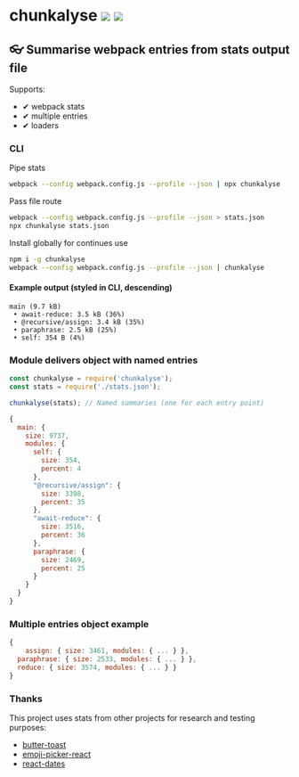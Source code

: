 # chunkalyse [![](https://img.shields.io/npm/v/chunkalyse.svg)](https://www.npmjs.com/package/chunkalyse) [![](https://img.shields.io/badge/source--000000.svg?logo=github&style=social)](https://github.com/omrilotan/mono/tree/master/packages/chunkalyse)

## 👓 Summarise webpack entries from stats output file

Supports:

- ✔︎ webpack stats
- ✔︎ multiple entries
- ✔︎ loaders

### CLI
Pipe stats
```sh
webpack --config webpack.config.js --profile --json | npx chunkalyse
```
Pass file route
```sh
webpack --config webpack.config.js --profile --json > stats.json
npx chunkalyse stats.json
```

Install globally for continues use
```sh
npm i -g chunkalyse
webpack --config webpack.config.js --profile --json | chunkalyse
```

#### Example output (styled in CLI, descending)
```
main (9.7 kB)
 • await-reduce: 3.5 kB (36%)
 • @recursive/assign: 3.4 kB (35%)
 • paraphrase: 2.5 kB (25%)
 • self: 354 B (4%)
```

### Module delivers object with named entries
```js
const chunkalyse = require('chunkalyse');
const stats = require('./stats.json');

chunkalyse(stats); // Named summaries (one for each entry point)

{
  main: {
    size: 9737,
    modules: {
      self: {
        size: 354,
        percent: 4
      },
      "@recursive/assign": {
        size: 3398,
        percent: 35
      },
      "await-reduce": {
        size: 3516,
        percent: 36
      },
      paraphrase: {
        size: 2469,
        percent: 25
      }
    }
  }
}
```

### Multiple entries object example
```js
{
	assign: { size: 3461, modules: { ... } },
  paraphrase: { size: 2533, modules: { ... } },
  reduce: { size: 3574, modules: { ... } }
}
```

### Thanks
This project uses stats from other projects for research and testing purposes:
- [butter-toast](https://github.com/ealush/butter-toast)
- [emoji-picker-react](https://github.com/ealush/emoji-picker-react)
- [react-dates](https://github.com/airbnb/react-dates)
